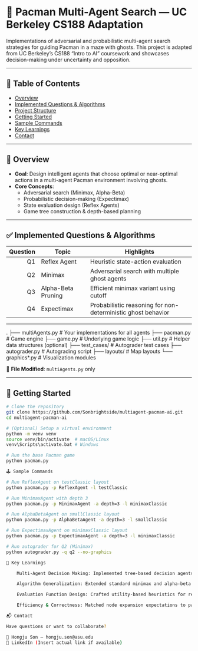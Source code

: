 

# 🧠 Pacman Multi-Agent Search — UC Berkeley CS188 Adaptation

Implementations of adversarial and probabilistic multi-agent search strategies for guiding Pacman in a maze with ghosts. This project is adapted from UC Berkeley’s CS188 “Intro to AI” coursework and showcases decision-making under uncertainty and opposition.

---

## 📖 Table of Contents

- [Overview](#overview)  
- [Implemented Questions & Algorithms](#implemented-questions--algorithms)  
- [Project Structure](#project-structure)  
- [Getting Started](#getting-started)  
- [Sample Commands](#sample-commands)  
- [Key Learnings](#key-learnings)  
- [Contact](#contact)  

---

## 🧩 Overview

- **Goal**: Design intelligent agents that choose optimal or near-optimal actions in a multi-agent Pacman environment involving ghosts.
- **Core Concepts**:
  - Adversarial search (Minimax, Alpha-Beta)
  - Probabilistic decision-making (Expectimax)
  - State evaluation design (Reflex Agents)
  - Game tree construction & depth-based planning

---

## ✅ Implemented Questions & Algorithms

| Question | Topic               | Highlights |
|---------:|---------------------|------------|
| Q1       | Reflex Agent        | Heuristic state-action evaluation |
| Q2       | Minimax             | Adversarial search with multiple ghost agents |
| Q3       | Alpha-Beta Pruning | Efficient minimax variant using cutoff |
| Q4       | Expectimax          | Probabilistic reasoning for non-deterministic ghost behavior |

---

.
├── multiAgents.py # Your implementations for all agents
├── pacman.py # Game engine
├── game.py # Underlying game logic
├── util.py # Helper data structures (optional)
├── test_cases/ # Autograder test cases
├── autograder.py # Autograding script
├── layouts/ # Map layouts
└── graphics*.py # Visualization modules


🔧 **File Modified**: `multiAgents.py` only

---

## 🚀 Getting Started

```bash
# Clone the repository
git clone https://github.com/Sonbrightside/multiagent-pacman-ai.git
cd multiagent-pacman-ai

# (Optional) Setup a virtual environment
python -m venv venv
source venv/bin/activate  # macOS/Linux
venv\Scripts\activate.bat # Windows

# Run the base Pacman game
python pacman.py

🕹 Sample Commands

# Run ReflexAgent on testClassic layout
python pacman.py -p ReflexAgent -l testClassic

# Run MinimaxAgent with depth 3
python pacman.py -p MinimaxAgent -a depth=3 -l minimaxClassic

# Run AlphaBetaAgent on smallClassic layout
python pacman.py -p AlphaBetaAgent -a depth=3 -l smallClassic

# Run ExpectimaxAgent on minimaxClassic layout
python pacman.py -p ExpectimaxAgent -a depth=3 -l minimaxClassic

# Run autograder for Q2 (Minimax)
python autograder.py -q q2 --no-graphics

📘 Key Learnings

    Multi-Agent Decision Making: Implemented tree-based decision agents that simulate adversarial and stochastic environments.

    Algorithm Generalization: Extended standard minimax and alpha-beta pruning to handle multiple agents.

    Evaluation Function Design: Crafted utility-based heuristics for reflex agents to survive and score in dynamic maps.

    Efficiency & Correctness: Matched node expansion expectations to pass strict autograder checks.

📬 Contact

Have questions or want to collaborate?

📧 Hongju Son — hongju.son@asu.edu
💼 LinkedIn (Insert actual link if available)
